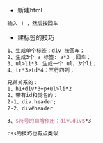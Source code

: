 - 新建html

```tex
输入 ! ，然后按回车
```

- 建标签的技巧

```tex
1、生成单个标签：div 按回车；
2、生成3个 a 标签: a*3 ,回车；
3、ul>li*3：生成一个 ul，3个li；
4、tr*3>td*4：三行四列；

兄弟关系的：
1、h1+div*3+p+ul>li*2
2、带有id和类名的：
2-1、div.header;
2-2、div#header

3、$符号的自增作用：div.div$*3

css的技巧也有点类似
```

